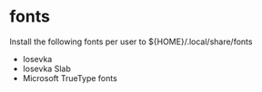 fonts
=========
Install the following fonts per user to ${HOME}/.local/share/fonts
- Iosevka
- Iosevka Slab
- Microsoft TrueType fonts
